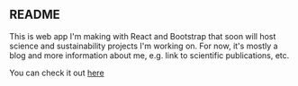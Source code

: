 ## README
This is web app I'm making with React and Bootstrap that soon will host
science and sustainability projects I'm working on. For now, it's mostly a blog
and more information about me, e.g. link to scientific publications, etc.

You can check it out [here](http://www.earthdatainnovations.com/)
